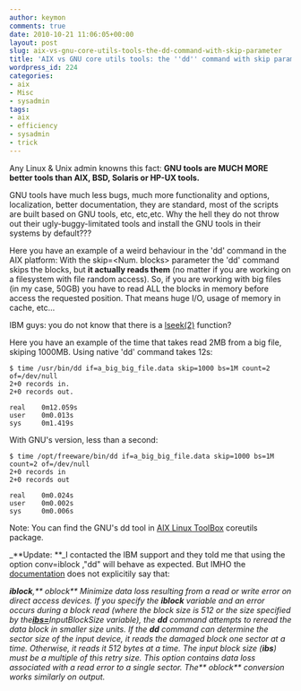 ```yaml
---
author: keymon
comments: true
date: 2010-10-21 11:06:05+00:00
layout: post
slug: aix-vs-gnu-core-utils-tools-the-dd-command-with-skip-parameter
title: 'AIX vs GNU core utils tools: the ''dd'' command with skip parameter. '
wordpress_id: 224
categories:
- aix
- Misc
- sysadmin
tags:
- aix
- efficiency
- sysadmin
- trick
---
```


Any Linux & Unix admin knowns this fact: **GNU tools are MUCH MORE  better tools than AIX, BSD, Solaris or HP-UX tools.**

GNU tools have much less bugs, much more functionality and options,  localization, better documentation, they are standard, most of the  scripts are built based on GNU tools, etc, etc,etc. Why the hell they do  not throw out their ugly-buggy-limitated tools and install the GNU  tools in their systems by default???

Here you have an example of a weird behaviour in the 'dd' command in the AIX  platform: With the skip=<Num. blocks> parameter the 'dd' command skips  the blocks, but **it actually reads them** (no matter if you are working on a filesystem with file  random access). So, if you are  working with big files (in my case, 50GB) you have to read ALL the  blocks in memory before access the requested position. That means huge  I/O, usage of memory in cache, etc...

IBM guys: you do not know that there is a [lseek(2)](http://linux.die.net/man/2/lseek) function?

Here you have an example of the time that takes read 2MB from a big  file, skiping 1000MB. Using native 'dd' command takes 12s:

    
    $ time /usr/bin/dd if=a_big_big_file.data skip=1000 bs=1M count=2 of=/dev/null
    2+0 records in.
    2+0 records out.
    
    real    0m12.059s
    user    0m0.013s
    sys     0m1.419s


With GNU's version, less than a second:

    
    $ time /opt/freeware/bin/dd if=a_big_big_file.data skip=1000 bs=1M count=2 of=/dev/null
    2+0 records in
    2+0 records out
    
    real    0m0.024s
    user    0m0.002s
    sys     0m0.006s


Note: You can find the GNU's dd tool in [AIX Linux ToolBox](http://www-03.ibm.com/systems/power/software/aix/linux/toolbox/download.html) coreutils package.

_**Update: **_I contacted the IBM support and they told me that using the option conv=iblock ,"dd" will behave as expected. But IMHO the [documentation](http://publib.boulder.ibm.com/infocenter/pseries/v5r3/index.jsp?topic=/com.ibm.aix.cmds/doc/aixcmds2/dd.htm) does not explicitily say that:

_**iblock**,** oblock**_
    _Minimize data loss resulting from a read or write error on direct access devices. If you specify the **iblock** variable and an error occurs during a block read (where the block size is 512 or the size specified by the[**ibs=**](http://publib.boulder.ibm.com/infocenter/pseries/v5r3/topic/com.ibm.aix.cmds/doc/aixcmds2/dd.htm#a138922db)InputBlockSize variable), the **dd** command attempts to reread the data block in smaller size units. If the **dd** command can determine the sector size of the input device, it reads the damaged block one sector at a time. Otherwise, it reads it 512 bytes at a time. The input block size (**ibs**) must be a multiple of this retry size. This option contains data loss associated with a read error to a single sector. The** oblock** conversion works similarly on output._
